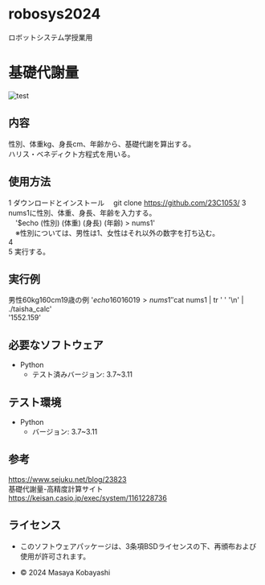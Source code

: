 # robosys2024
ロボットシステム学授業用

# **基礎代謝量** 
![test](https://github.com/23C1053/robosys2024/actions/workflows/test.yml/badge.svg)
## 内容
性別、体重kg、身長cm、年齢から、基礎代謝を算出する。  
ハリス・ベネディクト方程式を用いる。

## 使用方法

1 ダウンロードとインストール
　git clone https://github.com/23C1053/
3 nums1に性別、体重、身長、年齢を入力する。  
&emsp;'$echo (性別) (体重) (身長) (年齢) > nums1'  
&emsp;※性別については、男性は1、女性はそれ以外の数字を打ち込む。  
4   
5 実行する。  


## 実行例
男性60kg160cm19歳の例
'$echo 1 60 160 19 >nums1'  
'$cat nums1 | tr ' ' '\n' | ./taisha_calc'  
'1552.159'  

## 必要なソフトウェア
- Python
  - テスト済みバージョン: 3.7~3.11

## テスト環境
- Python
  - バージョン: 3.7~3.11 


## 参考
<https://www.sejuku.net/blog/23823>  
基礎代謝量-高精度計算サイト  
<https://keisan.casio.jp/exec/system/1161228736>
## ライセンス
- このソフトウェアパッケージは、3条項BSDライセンスの下、再頒布および使用が許可されます。

- © 2024 Masaya Kobayashi
